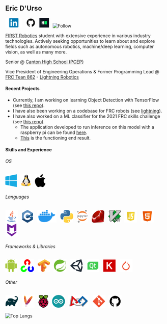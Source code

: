 ## Eric D'Urso

<a href="https://www.linkedin.com/in/edurso/"><img height="30" src="https://github.com/edurso/edurso/blob/master/img/linkedin.png"></a>&nbsp;&nbsp;
<a href="https://www.github.com/edurso/"><img height="30" src="https://github.com/edurso/edurso/blob/master/img/github.png"></a>&nbsp;&nbsp;
<a href="https://www.hackerrank.com/edurso/"><img height="30" src="https://github.com/edurso/edurso/blob/master/img/hackerrank.png"></a>&nbsp;&nbsp;
![Follow](https://img.shields.io/github/followers/edurso?style=social)

[FIRST Robotics](https://www.firstinspires.org/robotics/frc) student with extensive experience in various industry technologies.
Actively seeking opportunities to learn about and explore fields such as autonomous robotics, machine/deep learning, computer vision, as well as many more.

Senior @ [Canton High School (PCEP)](https://www.pccsk12.com/our-schools/plymouth-canton-educational-park)

Vice President of Engineering Operations & Former Programming Lead @ [FRC Tean 862](https://github.com/frc-862) - [Lightning Robotics](http://lightningrobotics.com/wordpress/)

#### Recent Projects

- Currently, I am working on learning Object Detection with TensorFlow (see [this repo](https://github.com/frc-862/tfod-wkspc)).
- I have also been working on a codebase for FRC robots (see [lightning](https://github.com/frc-862/lightning)).
- I have also worked on a ML classifier for the 2021 FRC skills challenge (see [this repo](https://github.com/frc-862/galactic-search-nb)).
  - The application developed to run inference on this model with a raspberry pi can be found [here](https://github.com/frc-862/mcqueen-vision).
  - [This](https://lightningrobotics.smugmug.com/2020-21-Folder/n-jZqhV9/2021---Skills-Challenge-Videos/i-pNbf3jw/A) is the functioning end result.

#### Skills and Experience

###### OS

<img height="40" src="https://github.com/edurso/edurso/blob/master/img/windows.png">&nbsp;&nbsp;
<img height="40" src="https://github.com/edurso/edurso/blob/master/img/linux.png">&nbsp;&nbsp;
<img height="40" src="https://github.com/edurso/edurso/blob/master/img/mac.png">&nbsp;&nbsp;

###### Languages

<img height="40" src="https://github.com/edurso/edurso/blob/master/img/java.png">&nbsp;&nbsp;
<img height="40" src="https://github.com/edurso/edurso/blob/master/img/cpp.png">&nbsp;&nbsp;
<img height="40" src="https://github.com/edurso/edurso/blob/master/img/docker.png">&nbsp;&nbsp;
<img height="40" src="https://github.com/edurso/edurso/blob/master/img/python.png">&nbsp;&nbsp;
<img height="40" src="https://github.com/edurso/edurso/blob/master/img/jupyter.png">&nbsp;&nbsp;
<img height="40" src="https://github.com/edurso/edurso/blob/master/img/ruby.png">&nbsp;&nbsp;
<img height="40" src="https://github.com/edurso/edurso/blob/master/img/vim.png">&nbsp;&nbsp;
<img height="40" src="https://github.com/edurso/edurso/blob/master/img/javascript.png">&nbsp;&nbsp;
<img height="40" src="https://github.com/edurso/edurso/blob/master/img/html.png">&nbsp;&nbsp;
<img height="40" src="https://github.com/edurso/edurso/blob/master/img/markdown.png">&nbsp;&nbsp;

###### Frameworks & Libraries

<img height="40" src="https://github.com/edurso/edurso/blob/master/img/android.png">&nbsp;&nbsp;
<img height="40" src="https://github.com/edurso/edurso/blob/master/img/opencv.png">&nbsp;&nbsp;
<img height="40" src="https://github.com/edurso/edurso/blob/master/img/tensorflow.png">&nbsp;&nbsp;
<img height="40" src="https://github.com/edurso/edurso/blob/master/img/spring.png">&nbsp;&nbsp;
<img height="40" src="https://github.com/edurso/edurso/blob/master/img/unity.png">&nbsp;&nbsp;
<img height="40" src="https://github.com/edurso/edurso/blob/master/img/qt.png">&nbsp;&nbsp;
<img height="40" src="https://github.com/edurso/edurso/blob/master/img/keras.png">&nbsp;&nbsp;
<img height="40" src="https://github.com/edurso/edurso/blob/master/img/pytorch.png">&nbsp;&nbsp;

###### Other

<img height="40" src="https://github.com/edurso/edurso/blob/master/img/gradle.png">&nbsp;&nbsp;
<img height="40" src="https://github.com/edurso/edurso/blob/master/img/maven.png">&nbsp;&nbsp;
<img height="40" src="https://github.com/edurso/edurso/blob/master/img/rpi.png">&nbsp;&nbsp;
<img height="40" src="https://github.com/edurso/edurso/blob/master/img/arduino.png">&nbsp;&nbsp;
<img height="40" src="https://github.com/edurso/edurso/blob/master/img/first.png">&nbsp;&nbsp;
<img height="40" src="https://github.com/edurso/edurso/blob/master/img/git.png">&nbsp;&nbsp;
<img height="40" src="https://github.com/edurso/edurso/blob/master/img/github.png">&nbsp;&nbsp;

![Top Langs](https://github-readme-stats.vercel.app/api/top-langs/?username=edurso&layout=compact&langs_count=10&theme=dark)

